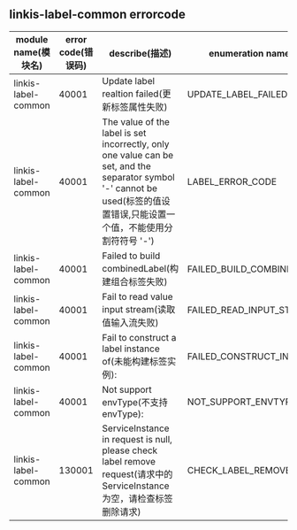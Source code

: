 ## linkis-label-common  errorcode

| module name(模块名) | error code(错误码)  | describe(描述) |enumeration name(枚举)| Exception Class(类名)|
| -------- | -------- | ----- |-----|-----|
|linkis-label-common |40001|Update label realtion failed(更新标签属性失败)|UPDATE_LABEL_FAILED|LabelCommonErrorCodeSummary|
|linkis-label-common |40001|The value of the label is set incorrectly, only one value can be set, and the separator symbol '-' cannot be used(标签的值设置错误,只能设置一个值，不能使用分割符符号 '-') |LABEL_ERROR_CODE|LabelCommonErrorCodeSummary|
|linkis-label-common |40001|Failed to build combinedLabel(构建组合标签失败) |FAILED_BUILD_COMBINEDLABEL|LabelCommonErrorCodeSummary|
|linkis-label-common |40001|Fail to read value input stream(读取值输入流失败) |FAILED_READ_INPUT_STREAM|LabelCommonErrorCodeSummary|
|linkis-label-common |40001|Fail to construct a label instance of(未能构建标签实例):|FAILED_CONSTRUCT_INSTANCE|LabelCommonErrorCodeSummary|
|linkis-label-common |40001|Not support envType(不支持 envType):|NOT_SUPPORT_ENVTYPE|LabelCommonErrorCodeSummary|
|linkis-label-common |130001|ServiceInstance in request is null, please check label remove request(请求中的 ServiceInstance 为空，请检查标签删除请求)|CHECK_LABEL_REMOVE_REQUEST|LabelCommonErrorCodeSummary|


